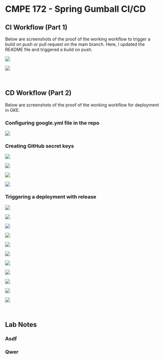 # CMPE 172 - Spring Gumball CI/CD

## CI Workflow (Part 1)

Below are screenshots of the proof of the working workflow to trigger a build on push or pull request on the main branch. Here, I updated the README file and triggered a build on push.

![](images/screenshot1.png)

![](images/screenshot2.png)

<br>

## CD Workflow (Part 2)

Below are screenshots of the proof of the working workflow for deployment in GKE.

### Configuring google.yml file in the repo

![](images/screenshot3.png)

### Creating GitHub secret keys

![](images/screenshot4.png)

![](images/screenshot5.png)

![](images/screenshot6.png)

![](images/screenshot7.png)

### Triggering a deployment with release

![](images/screenshot8.png)

![](images/screenshot9.png)

![](images/screenshot10.png)

![](images/screenshot11.png)

![](images/screenshot12.png)

![](images/screenshot13.png)

![](images/screenshot14.png)

![](images/screenshot15.png)

![](images/screenshot16.png)

![](images/screenshot17.png)

![](images/screenshot18.png)

<br>

## Lab Notes

### Asdf



### Qwer


